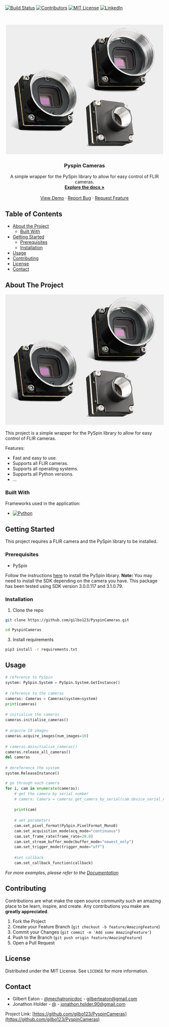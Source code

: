 
<!-- PROJECT SHIELDS -->
<!--
*** I'm using markdown "reference style" links for readability.
*** Reference links are enclosed in brackets [ ] instead of parentheses ( ).
*** See the bottom of this document for the declaration of the reference variables
*** for build-url, contributors-url, etc. This is an optional, concise syntax you may use.
*** https://www.markdownguide.org/basic-syntax/#reference-style-links
-->
[![Build Status][build-shield]][build-url]
[![Contributors][contributors-shield]][contributors-url]
[![MIT License][license-shield]][license-url]
[![LinkedIn][linkedin-shield]][linkedin-url]



<!-- PROJECT LOGO -->
<br />
<p align="center">
  <a href="https://github.com/gilbo123/PyspinCameras">
    <img src="assets/firefly-s.png" alt="Logo" width="500">
  </a>

  <h3 align="center">Pyspin Cameras</h3>

  <p align="center">
    A simple wrapper for the PySpin library to allow for easy control of FLIR cameras.
    <br />
    <a href="https://github.com/gilbo123/PyspinCameras"><strong>Explore the docs »</strong></a>
    <br />
    <br />
    <a href="https://github.com/gilbo123/PyspinCameras">View Demo</a>
    ·
    <a href="https://github.com/gilbo123/PyspinCameras/issues">Report Bug</a>
    ·
    <a href="https://github.com/gilbo123/PyspinCameras/issues">Request Feature</a>
  </p>
</p>



<!-- TABLE OF CONTENTS -->
## Table of Contents

* [About the Project](#about-the-project)
  * [Built With](#built-with)
* [Getting Started](#getting-started)
  * [Prerequisites](#prerequisites)
  * [Installation](#installation)
* [Usage](#usage)
* [Contributing](#contributing)
* [License](#license)
* [Contact](#contact)



<!-- ABOUT THE PROJECT -->
## About The Project

[![Cameras blackfly-s][product-screenshot]](https://example.com)

This project is a simple wrapper for the PySpin library to allow for easy control of FLIR cameras.

Features:
* Fast and easy to use.
* Supports all FLIR cameras.
* Supports all operating systems.
* Supports all Python versions.
* ...

### Built With

Frameworks used in the application:

* [![Python][python-shield]](https://www.python.org/)


<!-- GETTING STARTED -->
## Getting Started

This project requires a FLIR camera and the PySpin library to be installed.

### Prerequisites

* PySpin

Follow the instructions [here](https://www.teledynevisionsolutions.com/products/spinnaker-sdk/) to install the PySpin library.
__Note:__ You may need to install the SDK depending on the camera you have. This package has been tested using SDK version 3.0.0.117 and 3.1.0.79.

### Installation

1. Clone the repo
```sh
git clone https://github.com/gilbo123/PyspinCameras.git
```
```sh
cd PyspinCameras
```
3. Install requirements
```sh
pip3 install -r requirements.txt
```

<!-- USAGE EXAMPLES -->
## Usage

```python
# reference to PySpin
system: PySpin.System = PySpin.System.GetInstance()

# reference to the cameras
cameras: Cameras = Cameras(system=system)
print(cameras)

# initialise the cameras
cameras.initialise_cameras()

# acquire 10 images
cameras.acquire_images(num_images=10)

# cameras.deinitialise_cameras()
cameras.release_all_cameras()
del cameras

# dereference the system
system.ReleaseInstance()

```

```python
# go through each camera 
for i, cam in enumerate(cameras):
    # get the camera by serial number
    # camera: Camera = cameras.get_camera_by_serial(cam.device_serial_number)
    
    print(cam)

    # set parameters
    cam.set_pixel_format(PySpin.PixelFormat_Mono8)
    cam.set_acquisition_mode(acq_mode="continuous")
    cam.set_frame_rate(frame_rate=20.0)
    cam.set_stream_buffer_mode(buffer_mode="newest_only")
    cam.set_trigger_mode(trigger_mode="off")

    #set callback
    cam.set_callback_function(callback)
```


_For more examples, please refer to the [Documentation](https://example.com)_



<!-- CONTRIBUTING -->
## Contributing

Contributions are what make the open source community such an amazing place to be learn, inspire, and create. Any contributions you make are **greatly appreciated**.

1. Fork the Project
2. Create your Feature Branch (`git checkout -b feature/AmazingFeature`)
3. Commit your Changes (`git commit -m 'Add some AmazingFeature'`)
4. Push to the Branch (`git push origin feature/AmazingFeature`)
5. Open a Pull Request



<!-- LICENSE -->
## License

Distributed under the MIT License. See `LICENSE` for more information.



<!-- CONTACT -->
## Contact

* Gilbert Eaton - [@mechatronicdoc](https://x.com/mechatronicdoc) - gilberteaton@gmail.com
* Jonathon Holder - [@]() - jonathon.holder.90@gmail.com

Project Link: [https://github.com/gilbo123/PyspinCameras](https://github.com/gilbo123/PyspinCameras)



<!-- MARKDOWN LINKS & IMAGES -->
<!-- https://www.markdownguide.org/basic-syntax/#reference-style-links -->
[build-shield]: https://img.shields.io/badge/build-passing-brightgreen.svg?style=flat-square
[build-url]: #
[contributors-shield]: https://img.shields.io/github/contributors/gilbo123/PyspinCameras.svg?style=flat-square
[contributors-url]: https://github.com/gilbo123/PyspinCameras/graphs/contributors
[license-shield]: https://img.shields.io/badge/license-MIT-blue.svg?style=flat-square
[license-url]: https://github.com/gilbo123/PyspinCameras/blob/master/LICENSE.txt
[linkedin-shield]: https://img.shields.io/badge/-LinkedIn-black.svg?style=flat-square&logo=linkedin&colorB=555
[linkedin-url]: https://linkedin.com
[product-screenshot]: assets/firefly-s.png
[python-shield]: https://img.shields.io/badge/Python-14354C?style=for-the-badge&logo=python&logoColor=white
